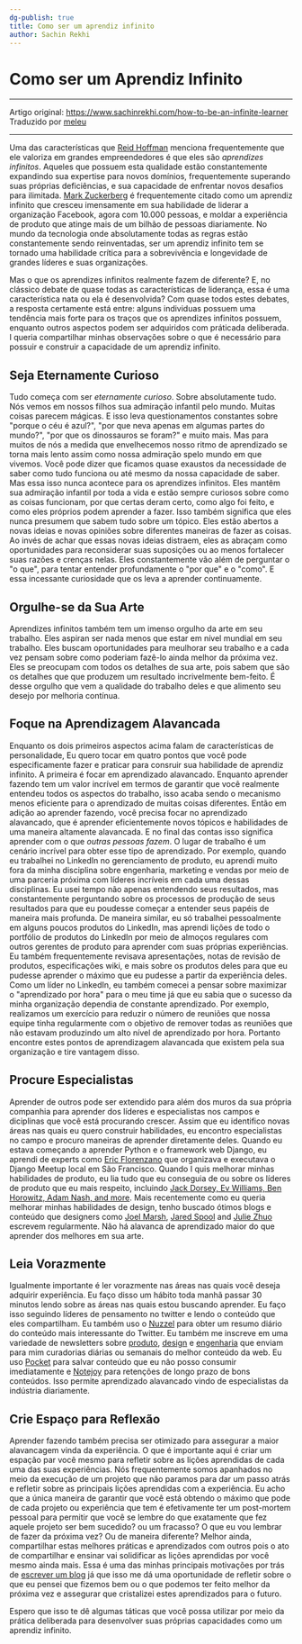 ```yaml
---
dg-publish: true
title: Como ser um aprendiz infinito
author: Sachin Rekhi
---
```


# Como ser um Aprendiz Infinito

---

Artigo original: <https://www.sachinrekhi.com/how-to-be-an-infinite-learner>\
Traduzido por [meleu](https://github.com/meleu)

---

Uma das características que [Reid Hoffman](https://twitter.com/reidhoffman) menciona frequentemente que ele valoriza em grandes empreendedores é que eles são *aprendizes infinitos*. Aqueles que possuem esta qualidade estão constantemente expandindo sua expertise para novos domínios, frequentemente superando suas próprias deficiências, e sua capacidade de enfrentar novos desafios para ilimitada. [Mark Zuckerberg](https://www.facebook.com/zuck) é frequentemente citado como um aprendiz infinito que cresceu imensamente em sua habilidade de liderar a organização Facebook, agora com 10.000 pessoas, e moldar a experiência de produto que atinge mais de um bilhão de pessoas diariamente. No mundo da tecnologia onde absolutamente todas as regras estão constantemente sendo reinventadas, ser um aprendiz infinito tem se tornado uma habilidade crítica para a sobrevivência e longevidade de grandes líderes e suas organizações.

Mas o que os aprendizes infinitos realmente fazem de diferente? E, no clássico debate de quase todas as características de liderança, essa é uma característica nata ou ela é desenvolvida? Com quase todos estes debates, a resposta certamente está entre:
alguns individuas possuem uma tendência mais forte para os traços que os aprendizes infinitos possuem, enquanto outros aspectos podem ser adquiridos com práticada deliberada. I queria compartilhar minhas observações sobre o que é necessário para possuir e construir a capacidade de um aprendiz infinito.


## Seja Eternamente Curioso

Tudo começa com ser *eternamente curioso*. Sobre absolutamente tudo.
Nós vemos em nossos filhos sua admiração infantil pelo mundo. Muitas coisas parecem mágicas. E isso leva questionamentos constantes sobre "porque o céu é azul?", "por que neva apenas em algumas partes do mundo?", "por que os dinossauros se foram?" e muito mais. Mas para muitos de nós a medida que envelhecemos nosso ritmo de aprendizado se torna mais lento assim como nossa admiração spelo mundo em que vivemos.
Você pode dizer que ficamos quase exaustos da necessidade de saber como tudo funciona ou até mesmo da nossa capacidade de saber. Mas essa isso nunca acontece para os aprendizes infinitos. Eles mantêm sua admiração infantil por toda a vida e estão sempre curiosos sobre como as coisas funcionam, por que certas deram certo, como algo foi feito, e como eles próprios podem aprender a fazer. Isso também significa que eles nunca presumem que sabem tudo sobre um tópico. Eles estão abertos a novas ideias e novas opiniões sobre diferentes maneiras de fazer as coisas. Ao invés de achar que essas novas ideias distraem, eles as abraçam como oportunidades para reconsiderar suas suposições ou ao menos fortalecer suas razões e crenças nelas. Eles constantemente vão além de perguntar o "o que", para tentar entender profundamente o "por que" e o "como". E essa incessante curiosidade que os leva a aprender continuamente.


## Orgulhe-se da Sua Arte

Aprendizes infinitos também tem um imenso orgulho da arte em seu trabalho. Eles aspiran ser nada menos que estar em nível mundial em seu trabalho. Eles buscam oportunidades para meulhorar seu trabalho e a cada vez pensam sobre como poderiam fazê-lo ainda melhor da próxima vez. Eles se preocupam com todos os detalhes de sua arte, pois sabem que são os detalhes que que produzem um resultado incrivelmente bem-feito. É desse orgulho que vem a qualidade do trabalho deles e que alimento seu desejo por melhoria contínua.


## Foque na Aprendizagem Alavancada

Enquanto os dois primeiros aspectos acima falam de características de personalidade, Eu quero tocar em quatro pontos que você pode especificamente fazer e praticar para consruir sua habilidade de aprendiz infinito. A primeira é focar em aprendizado alavancado. Enquanto aprender fazendo tem um valor incrível em termos de garantir que você realmente entendeu todos os aspectos do trabalho, isso acaba sendo o mecanismo menos eficiente para o aprendizado de muitas coisas diferentes. Então em adição ao aprender fazendo, você precisa focar no aprendizado alavancado, que é aprender eficientemente novos tópicos e habilidades de uma maneira altamente alavancada. E no final das contas isso significa aprender com o que *outras pessoas fazem*. O lugar de trabalho é um cenário incrível para obter esse tipo de aprendizado. Por exemplo, quando eu trabalhei no LinkedIn no gerenciamento de produto, eu aprendi muito fora da minha disciplina sobre engenharia, marketing e vendas por meio de uma parceria próxima com líderes incríveis em cada uma dessas disciplinas. Eu usei tempo não apenas entendendo seus resultados, mas constantemente perguntando sobre os processos de produção de seus resultados para que eu poudesse começar a entender seus papéis de maneira mais profunda. De maneira similar, eu só trabalhei pessoalmente em alguns poucos produtos do LinkedIn, mas aprendi lições de todo o portfólio de produtos do LinkedIn por meio de almoços regulares com outros gerentes de produto para aprender com suas próprias experiências. Eu também frequentemente revisava apresentações, notas de revisão de produtos, especificações wiki, e mais sobre os produtos deles para que eu pudesse aprender o máximo que eu pudesse a partir da experiência deles. Como um líder no LinkedIn, eu também comecei a pensar sobre maximizar o "aprendizado por hora" para o meu time já que eu sabia que o sucesso da minha organização dependia de constante aprendizado. Por exemplo, realizamos um exercício para reduzir o número de reuniões que nossa equipe tinha regularmente com o objetivo de remover todas as reuniões que não estavam produzindo um alto nível de aprendizado por hora. Portanto encontre estes pontos de aprendizagem alavancada que existem pela sua organização e tire vantagem disso.


## Procure Especialistas

Aprender de outros pode ser extendido para além dos muros da sua própria companhia para aprender dos líderes e especialistas nos campos e diciplinas que você está procurando crescer. Assim que eu identifico novas áreas nas quais eu quero construir habilidades, eu encontro especialistas no campo e procuro maneiras de aprender diretamente deles. Quando eu estava começando a aprender Python e o framework web Django, eu aprendi de experts como [Eric Florenzano](https://twitter.com/ericflo) que organizava e executava o Django Meetup local em São Francisco. Quando I quis melhorar minhas habilidades de produto, eu lia tudo que eu conseguia de ou sobre os líderes de produto que eu mais respeito, incluindo [Jack Dorsey, Ev Williams, Ben Horowitz, Adam Nash, and more](http://www.sachinrekhi.com/blog/2013/02/11/top-10-posts-on-product-management-from-the-industrys-best). Mais recentemente como eu queria melhorar minhas habilidades de design, tenho buscado ótimos blogs e conteúdo que designers como [Joel Marsh](http://thehipperelement.com/), [Jared Spool](http://www.uie.com/) and [Julie Zhuo](https://medium.com/@joulee) escrevem regularmente. Não há alavanca de aprendizado maior do que aprender dos melhores em sua arte.


## Leia Vorazmente

Igualmente importante é ler vorazmente nas áreas nas quais você deseja adquirir experiência. Eu faço disso um hábito toda manhã passar 30 minutos lendo sobre as áreas nas quais estou buscando aprender. Eu faço isso seguindo líderes de pensamento no twitter e lendo o conteúdo que eles compartilham. Eu também uso o [Nuzzel](http://nuzzel.com/) para obter um resumo diário do conteúdo mais interessante do Twitter. Eu também me inscreve em uma variedade de newsletters sobre [produto](https://pivotservices.curated.co/), [design](http://uimovement.com/) e [engenharia](http://www.pycoders.com/) que enviam para mim curadorias diárias ou semanais do melhor conteúdo da web. Eu uso [Pocket](https://getpocket.com/) para salvar conteúdo que eu não posso consumir imediatamente e [Notejoy](https://notejoy.com/) para retenções de longo prazo de bons conteúdos. Isso permite aprendizado alavancado vindo de especialistas da indústria diariamente.


## Crie Espaço para Reflexão

Aprender fazendo também precisa ser otimizado para assegurar a maior alavancagem vinda da experiência. O que é importante aqui é criar um espação par você mesmo para refletir sobre as lições aprendidas de cada uma das suas experiências. Nós frequentemente somos apanhados no meio da execução de um projeto que não paramos para dar um passo atrás e refletir sobre as principais lições aprendidas com a experiência.
Eu acho que a única maneira de garantir que você está obtendo o máximo que pode de cada projeto ou experiência que tem é efetivamente ter um post-mortem pessoal para permitir que você se lembre do que exatamente que fez aquele projeto ser bem sucedido? ou um fracasso? O que eu vou lembrar de fazer da próxima vez? Ou de maneira diferente? Melhor ainda, compartilhar estas melhores práticas e aprendizados com outros pois o ato de compartilhar e ensinar vai solidificar as lições aprendidas por você mesmo ainda mais. Essa é uma das minhas principais motivações por trás de [escrever um blog](http://www.sachinrekhi.com/) já que isso me dá uma oportunidade de refletir sobre o que eu pensei que fizemos bem ou o que podemos ter feito melhor da próxima vez e assegurar que cristalizei estes aprendizados para o futuro.

Espero que isso te dê algumas táticas que você possa utilizar por meio da prática deliberada para desenvolver suas próprias capacidades como um aprendiz infinito.


